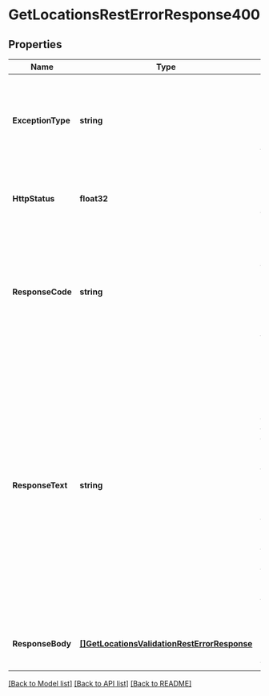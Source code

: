 # GetLocationsRestErrorResponse400

## Properties
Name | Type | Description | Notes
------------ | ------------- | ------------- | -------------
**ExceptionType** | **string** | The type of exception which occurred. For success responses this will not be present | [optional] [default to null]
**HttpStatus** | **float32** | The http status code which describes the response | [optional] [default to null]
**ResponseCode** | **string** | The unique code which describes the exception which occurred or is specified as SUCCESS for success responses | [optional] [default to null]
**ResponseText** | **string** | A fuller description of the exception which occurred that is translated to the requested language of the calling client. If the response is a success response this property will contain the word SUCCESS translated into the language of the calling client. | [optional] [default to null]
**ResponseBody** | [**[]GetLocationsValidationRestErrorResponse**](GetLocationsValidationRestErrorResponse.md) | The details of what parameter validation failed | [optional] [default to null]

[[Back to Model list]](../README.md#documentation-for-models) [[Back to API list]](../README.md#documentation-for-api-endpoints) [[Back to README]](../README.md)


